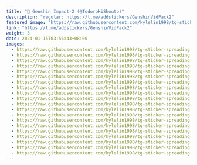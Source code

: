 ```yaml
---
title: "💠 Genshin Impact-2 (@TodorokiShouto)"
description: "regular: https://t.me/addstickers/GenshinVidPack2"
featured_image: "https://raw.githubusercontent.com/kylelin1998/tg-sticker-spreading-worldwide-images/main/img/ebd02a74-663c-46d1-8393-ac0274003ac0.jpg"
link: "https://t.me/addstickers/GenshinVidPack2"
weight: 3
date: 2024-01-15T03:56:43+08:00
images:
  - https://raw.githubusercontent.com/kylelin1998/tg-sticker-spreading-worldwide-images/main/img/ebd02a74-663c-46d1-8393-ac0274003ac0.jpg
  - https://raw.githubusercontent.com/kylelin1998/tg-sticker-spreading-worldwide-images/main/img/ba63707b-8c61-4efa-b8fc-eb38c4d2b434.jpg
  - https://raw.githubusercontent.com/kylelin1998/tg-sticker-spreading-worldwide-images/main/img/df79522d-9c4f-476b-81c1-06fad929c830.jpg
  - https://raw.githubusercontent.com/kylelin1998/tg-sticker-spreading-worldwide-images/main/img/28294639-81e9-47a2-8ae1-9003b2184749.jpg
  - https://raw.githubusercontent.com/kylelin1998/tg-sticker-spreading-worldwide-images/main/img/86acdfcd-f328-41fe-8247-558d9205a5b7.jpg
  - https://raw.githubusercontent.com/kylelin1998/tg-sticker-spreading-worldwide-images/main/img/11c41927-4242-47db-912d-78227869d60c.jpg
  - https://raw.githubusercontent.com/kylelin1998/tg-sticker-spreading-worldwide-images/main/img/dc47cfb4-9789-4f4f-ae8d-15fa2394ffab.jpg
  - https://raw.githubusercontent.com/kylelin1998/tg-sticker-spreading-worldwide-images/main/img/f823d3c2-d2fe-496c-80d6-de746047d941.jpg
  - https://raw.githubusercontent.com/kylelin1998/tg-sticker-spreading-worldwide-images/main/img/4967693b-c07e-4a59-ba1a-ecbfe157e6b5.jpg
  - https://raw.githubusercontent.com/kylelin1998/tg-sticker-spreading-worldwide-images/main/img/f5de7554-de07-4ee8-9eb3-5bfdba54367a.jpg
  - https://raw.githubusercontent.com/kylelin1998/tg-sticker-spreading-worldwide-images/main/img/01ad18b2-4877-4e03-b877-cb6b1843ec2f.jpg
  - https://raw.githubusercontent.com/kylelin1998/tg-sticker-spreading-worldwide-images/main/img/3d4f1d06-797c-42a9-bcb8-bdc3718df2bb.jpg
  - https://raw.githubusercontent.com/kylelin1998/tg-sticker-spreading-worldwide-images/main/img/a7a9df3c-5e90-489b-aebd-ddc1afbe79f8.jpg
  - https://raw.githubusercontent.com/kylelin1998/tg-sticker-spreading-worldwide-images/main/img/ab2b9d3d-9d50-4614-aee3-3c854ed2cf76.jpg
  - https://raw.githubusercontent.com/kylelin1998/tg-sticker-spreading-worldwide-images/main/img/64b88835-a248-4bd2-862d-34df1df19113.jpg
  - https://raw.githubusercontent.com/kylelin1998/tg-sticker-spreading-worldwide-images/main/img/576babf3-ee24-4be3-bd83-286ed74f6fc0.jpg
  - https://raw.githubusercontent.com/kylelin1998/tg-sticker-spreading-worldwide-images/main/img/2e0e23f7-2737-4942-81f2-150c2b947346.jpg
  - https://raw.githubusercontent.com/kylelin1998/tg-sticker-spreading-worldwide-images/main/img/e43a51aa-0d62-4f5b-abd8-00e198471f77.jpg
  - https://raw.githubusercontent.com/kylelin1998/tg-sticker-spreading-worldwide-images/main/img/896d63e7-d48a-47ec-b2ac-9fe8fc9ffdfc.jpg
  - https://raw.githubusercontent.com/kylelin1998/tg-sticker-spreading-worldwide-images/main/img/9542bbdc-8aed-4b60-81c2-8066020a84e5.jpg
---
```


